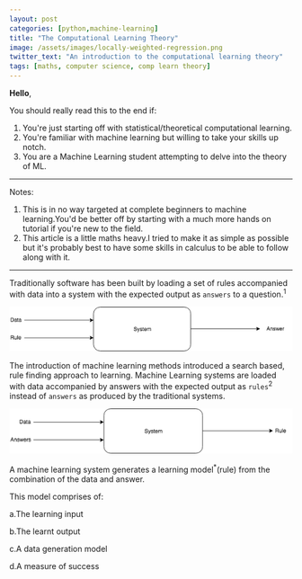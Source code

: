 ```yaml
---
layout: post
categories: [python,machine-learning]
title: "The Computational Learning Theory"
image: /assets/images/locally-weighted-regression.png 
twitter_text: "An introduction to the computational learning theory"
tags: [maths, computer science, comp learn theory]
---
```



__Hello__, 

You should really read this to the end if:

1. You're just starting off with statistical/theoretical computational learning.
2. You're familiar with machine learning but willing to take your skills up notch.
3. You are a Machine Learning student attempting to delve into the theory of ML.


---------------------------------------------------------------------------------------------------------------------------------------

Notes:
1. This is in no way targeted at complete beginners to machine learning.You'd be better off by starting with a much more hands on 
tutorial if you're new to the field.
2. This article is a little maths heavy.I tried to make it as simple as possible but it's probably best to have some skills in calculus to be able to follow along with it.
 

---------------------------------------------------------------------------------------------------------------------------------------

Traditionally software has been built by loading a set of rules accompanied with data into a system with
the expected output as `answers` to a question.<sup>1</sup>

![Traditional Systems.](/assets/images/trad_sys.png) 

The introduction of machine learning methods introduced a search based, rule finding approach to learning.
Machine Learning systems are loaded with data accompanied by answers with the expected output as `rules`<sup>2</sup> instead of `answers` as 
produced by the traditional systems.

![ML Systems.](/assets/images/ml_sys.png)

A machine learning system generates a learning model<sup>*</sup>(rule) from the combination of the data and answer.

This model comprises of:

a.The learning input

b.The learnt output

c.A data generation model

d.A measure of success

